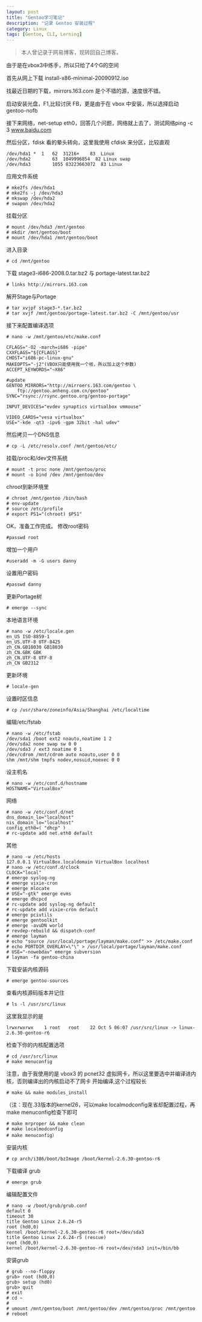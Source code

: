 ```yaml
---
layout: post
title: "Gentoo学习笔记"
description: "记录 Gentoo 安装过程"
category: Linux
tags: [Gentoo, CLI, Lerning]
---
```


> 本人曾记录于网易博客，现转回自己博客。

由于是在vbox3中练手，所以只给了4个G的空间

首先从网上下载 install-x86-minimal-20090912.iso

找最近日期的下载，mirrors.163.com 是个不错的源，速度很不错。

启动安装光盘，F1,比较讨厌 FB，更是由于在 vbox 中安装，所以选择启动 gentoo-nofb

<!-- more -->
接下来网络，net-setup eth0，回答几个问题，网络就上去了，测试网络ping -c 3 www.baidu.com

然后分区，fdisk 看的晕头转向，这里我使用 cfdisk 来分区，比较直观

```
/dev/hda1 *  1   62  31216+    83  Linux
/dev/hda2        63  1049996854  82 Linux swap
/dev/hda3        1055 83223663072  83 Linux
```

应用文件系统

    # mke2fs /dev/hda1
    # mke2fs -j /dev/hda3
    # mkswap /dev/hda2
    # swapon /dev/hda2

挂载分区

    # mount /dev/hda3 /mnt/gentoo
    # mkdir /mnt/gentoo/boot
    # mount /dev/hda1 /mnt/gentoo/boot

进入目录

    # cd /mnt/gentoo
	
下载 stage3-i686-2008.0.tar.bz2 与 portage-latest.tar.bz2

    # links http://mirrors.163.com

解开Stage与Portage

    # tar xvjpf stage3-*.tar.bz2
    # tar xvjf /mnt/gentoo/portage-latest.tar.bz2 -C /mnt/gentoo/usr

接下来配置编译选项

    # nano -w /mnt/gentoo/etc/make.conf

    CFLAGS="-O2 -march=i686 -pipe"
    CXXFLAGS="${CFLAGS}"
    CHOST="i686-pc-linux-gnu"
    MAKEOPTS="-j2"(VBOX只能使用我一个核，所以加上这个参数)
    ACCEPT_kEYWORDS="~X86"

    #update
    GENTOO_MIRRORS="http://mirroers.163.com/gentoo \
        ftp://gentoo.anheng.com.cn/gentoo"
    SYNC="rsync://rsync.gentoo.org/gentoo-portage"

    INPUT_DEVICES="evdev synaptics virtualbox vmmouse"

    VIDEO_CARDS="vesa virtualbox"
    USE="-kde -qt3 -ipv6 -gpm 32bit -hal udev"

然后拷贝一个DNS信息

    # cp -L /etc/resolv.conf /mnt/gentoo/etc/

挂载/proc和/dev文件系统

    # mount -t proc none /mnt/gentoo/proc
    # mount -o bind /dev /mnt/gentoo/dev

chroot到新环境里

    # chroot /mnt/gentoo /bin/bash
    # env-update
    # source /etc/profile
    # export PS1="(chroot) $PS1"

OK，准备工作完成。
修改root密码

    #passwd root

增加一个用户

    #useradd -m -G users danny

设置用户密码

    #passwd danny

更新Portage树

    # emerge --sync

本地语言环境

    # nano -w /etc/locale.gen
    en_US ISO-8859-1
    en_US.UTF-8 UTF-8425 
    zh_CN.GB18030 GB18030
    zh_CN.GBK GBK
    zh_CN.UTF-8 UTF-8
    zh_CN GB2312

更新环境

    # locale-gen

设置时区信息

    # cp /usr/share/zoneinfo/Asia/Shanghai /etc/localtime

编辑/etc/fstab

    # nano -w /etc/fstab
    /dev/sda1 /boot ext2 noauto,noatime 1 2
    /dev/sda2 none swap sw 0 0
    /dev/sda3 / ext3 noatime 0 1
    /dev/cdrom /mnt/cdrom auto noauto,user 0 0
    shm /mnt/shm tmpfs nodev,nosuid,noexec 0 0

设主机名

    # nano -w /etc/conf.d/hostname
    HOSTNAME="VirtualBox"

网络

    # nano -w /etc/conf.d/net
    dns_domain_lo="localhost"
    nis_domain_lo="localhost"
    config_eth0=( "dhcp" )
    # rc-update add net.eth0 default

其他

    # nano -w /etc/hosts
    127.0.0.1 VirtualBox.localdomain VirtualBox localhost
    # nano -w /etc/conf.d/clock
    CLOCK="local"
    # emerge syslog-ng
    # emerge vixie-cron
    # emerge mlocate
    # USE="-gtk" emerge evms
    # emerge dhcpcd
    # rc-update add syslog-ng default
    # rc-update add vixie-cron default
    # emerge pciutils
    # emerge gentoolkit
    # emerge -avuDN world
    # revdep-rebuild && dispatch-conf
    # emerge layman
    # echo "source /usr/local/portage/layman/make.conf" >> /etc/make.conf
    # echo PORTDIR_OVERLAY=\"\" > /usr/local/portage/layman/make.conf
    # USE="-nowebdav" emerge subversion
    # layman -fa gentoo-china

下载安装内核源码

    # emerge gentoo-sources

查看内核源码版本并记住

    # ls -l /usr/src/linux

这里我显示的是

    lrwxrwxrwx    1 root   root    22 Oct 5 06:07 /usr/src/linux -> linux-2.6.30-gentoo-r6

检查下你的内核配置选项

    # cd /usr/src/linux
    # make menuconfig

注意，由于我使用的是 vbox3 的 pcnet32 虚拟网卡，所以这里要选中并编译进内核，否则编译出的内核启动不了网卡
开始编译,这个过程较长

    # make && make modules_install

（注：现在.33版本的kernel26，可以make localmodconfig来省却配置过程，再make menuconfig检查下即可

    # make mrproper && make clean
    # make localmodconfig
    # make menuconfig）

安装内核

    # cp arch/i386/boot/bzImage /boot/kernel-2.6.30-gentoo-r6

下载编译 grub

    # emerge grub

编辑配置文件

    # nano -w /boot/grub/grub.conf
    default 0
    timeout 30
    title Gentoo Linux 2.6.24-r5
    root (hd0,0)
    kernel /boot/kernel-2.6.30-gentoo-r6 root=/dev/sda3
    title Gentoo Linux 2.6.24-r5 (rescue)
    root (hd0,0)
    kernel /boot/kernel-2.6.30-gentoo-r6 root=/dev/sda3 init=/bin/bb

安装grub

    # grub --no-floppy
    grub> root (hd0,0)
    grub> setup (hd0)
    grub> quit
    # exit
    # cd ~
    # 
    # umount /mnt/gentoo/boot /mnt/gentoo/dev /mnt/gentoo/proc /mnt/gentoo
    # reboot 
